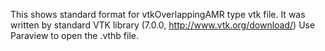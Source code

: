 This shows standard format for vtkOverlappingAMR type vtk file. 
It was written by standard VTK library (7.0.0, http://www.vtk.org/download/)
Use Paraview to open the .vthb file.
